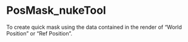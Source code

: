# PosMask_nukeTool
To create quick mask using the data contained in the render of “World Position” or “Ref Position”.
